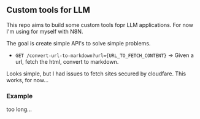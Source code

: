 ## Custom tools for LLM

This repo aims to build some custom tools fopr LLM applications. For now I'm using for myself with N8N.

The goal is create simple API's to solve simple problems.

 - `GET /convert-url-to-markdown?url={URL_TO_FETCH_CONTENT}` -> Given a url, fetch the html, convert to markdown.

 Looks simple, but I had issues to fetch sites secured by cloudfare. This works, for now... 

### Example
 too long...
